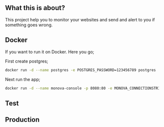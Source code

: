 ## What this is about?

This project help you to monitor your websites and send and alert to you if something goes wrong.

## Docker

If you want to run it on Docker. Here you go;

First create postgres;

```sh
docker run -d --name postgres -e POSTGRES_PASSWORD=123456789 postgres
```

Next run the app;

```sh
docker run -d --name monova-console -p 8080:80 -e MONOVA_CONNECTIONSTRING="Server=postgres;Port=5432;Database=monova;User Id=postgres;Password=123456789;" -e STRIPE_API_KEY=TYPE-STRIPE-API-KEY -e STRIPE_PUBLIC_KEY=TYPE-STRIPE-PUBLIC-KEY --link postgres:postgres monova/console
```

## Test

## Production
